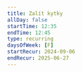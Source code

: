 ```yaml
---
title: Zalít kytky
allDay: false
startTime: 12:35
endTime: 12:45
type: recurring
daysOfWeek: [F]
startRecur: 2024-09-06
endRecur: 2025-06-27
---
```

